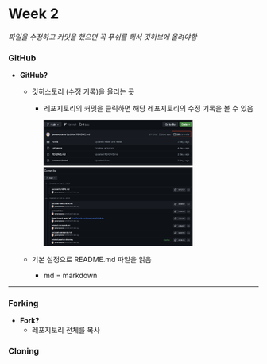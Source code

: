 # Week 2

_파일을 수정하고 커밋을 했으면 꼭 푸쉬를 해서 깃허브에 올려야함_

### GitHub

- **GitHub?**

  - 깃히스토리 (수정 기록)을 올리는 곳

    - 레포지토리의 커밋을 클릭하면 해당 레포지토리의 수정 기록을 볼 수 있음

      <img src="imgs/01.png" width="300">

      <img src="imgs/02.png" width="300">

  - 기본 설정으로 README.md 파일을 읽음
    - md = markdown

---

### Forking

- **Fork?**
  - 레포지토리 전체를 복사

### Cloning
